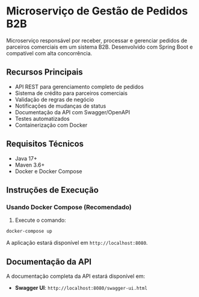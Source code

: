 # Microserviço de Gestão de Pedidos B2B

Microserviço responsável por receber, processar e gerenciar pedidos de parceiros comerciais em um sistema B2B. Desenvolvido com Spring Boot e compatível com alta concorrência.

## Recursos Principais

- API REST para gerenciamento completo de pedidos
- Sistema de crédito para parceiros comerciais
- Validação de regras de negócio
- Notificações de mudanças de status
- Documentação da API com Swagger/OpenAPI
- Testes automatizados
- Containerização com Docker

## Requisitos Técnicos

- Java 17+
- Maven 3.6+
- Docker e Docker Compose

## Instruções de Execução

### Usando Docker Compose (Recomendado)

1. Execute o comando:

```bash
docker-compose up
```

A aplicação estará disponível em `http://localhost:8080`.

## Documentação da API

A documentação completa da API estará disponível em:

- **Swagger UI**: `http://localhost:8080/swagger-ui.html`
